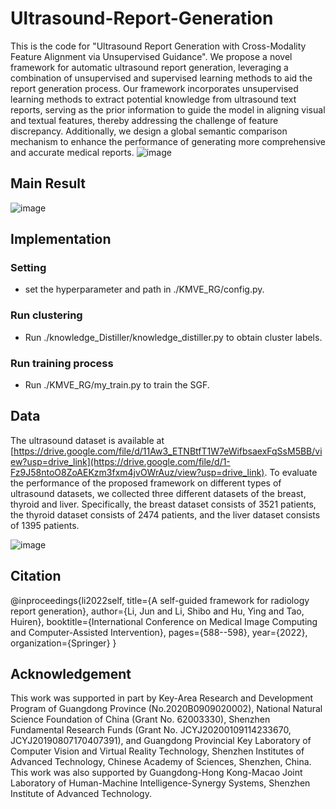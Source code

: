# Ultrasound-Report-Generation
This is the code for "Ultrasound Report Generation with Cross-Modality Feature Alignment via Unsupervised Guidance".
We propose a novel framework for automatic ultrasound report generation, leveraging a combination of unsupervised and supervised learning methods to aid the report generation process. Our framework incorporates unsupervised learning methods to extract potential knowledge from ultrasound text reports, serving as the prior information to guide the model in aligning visual and textual features, thereby addressing the challenge of feature discrepancy. Additionally, we design a global semantic comparison mechanism to enhance the performance of generating more comprehensive and accurate medical reports.
![image](https://github.com/LijunRio/Ultrasound-Report-Generation/assets/91274335/63fe3ae3-293a-45b1-af9a-099468c644fc)

## Main Result
![image](https://github.com/LijunRio/Ultrasound-Report-Generation/assets/91274335/c216ef5e-8bea-4ca5-8214-de339a136861)

## Implementation
### Setting
- set the hyperparameter and path in ./KMVE_RG/config.py.

### Run clustering
- Run ./knowledge_Distiller/knowledge_distiller.py to obtain cluster labels.

### Run training process
- Run ./KMVE_RG/my_train.py to train the SGF.

## Data
The ultrasound dataset is available at [https://drive.google.com/file/d/11Aw3_ETNBtfT1W7eWifbsaexFqSsM5BB/view?usp=drive_link](https://drive.google.com/file/d/1-Fz9J58ntoO8ZoAEKzm3fxm4jvOWrAuz/view?usp=drive_link).
To evaluate the performance of the proposed framework on different types of ultrasound datasets, we collected three different datasets of the breast, thyroid and liver. Specifically, the breast dataset consists of 3521 patients, the thyroid dataset consists of 2474 patients, and the liver dataset consists of 1395 patients.

![image](https://github.com/LijunRio/Ultrasound-Report-Generation/assets/91274335/d3bb3c79-7ad9-4cfa-92be-07a63734b4da)

## Citation
@inproceedings{li2022self,
  title={A self-guided framework for radiology report generation},
  author={Li, Jun and Li, Shibo and Hu, Ying and Tao, Huiren},
  booktitle={International Conference on Medical Image Computing and Computer-Assisted Intervention},
  pages={588--598},
  year={2022},
  organization={Springer}
}

## Acknowledgement
This work was supported in part by Key-Area Research and Development Program of Guangdong Province (No.2020B0909020002), National Natural Science Foundation of China (Grant No. 62003330), Shenzhen Fundamental Research Funds (Grant No. JCYJ20200109114233670, JCYJ20190807170407391), and Guangdong Provincial Key Laboratory of Computer Vision and Virtual Reality Technology, Shenzhen Institutes of Advanced Technology, Chinese Academy of Sciences, Shenzhen, China. This work was also supported by Guangdong-Hong Kong-Macao Joint Laboratory of Human-Machine Intelligence-Synergy Systems, Shenzhen Institute of Advanced Technology.
